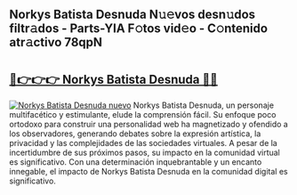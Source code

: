 ## Norkys Batista Desnuda N𝚞𝚎vos desn𝚞dos filtr𝚊dos - Parts-YIA F𝚘tos vid𝚎o - C𝚘ntenido atr𝚊ctivo 78qpN

# <h2><a href="http://mbczyu.tromn.icu/?c=Norkys+Batista+Desnuda">🔗👉👉👉 Norkys Batista Desnuda 🔗🔗</a></h2>

[![Norkys Batista Desnuda nuevo](https://i.imgur.com/pEAQMta.gif)](http://mbczyu.tromn.icu/?c=Norkys+Batista+Desnuda)
Norkys Batista Desnuda, un personaje multifacético y estimulante, elude la comprensión fácil. Su enfoque poco ortodoxo para construir una personalidad web ha magnetizado y ofendido a los observadores, generando debates sobre la expresión artística, la privacidad y las complejidades de las sociedades virtuales. A pesar de la incertidumbre de sus próximos pasos, su impacto en la comunidad virtual es significativo. Con una determinación inquebrantable y un encanto innegable, el impacto de Norkys Batista Desnuda en la comunidad digital es significativo.
